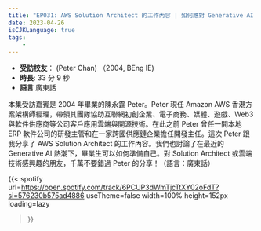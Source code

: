 ```yaml
---
title: "EP031: AWS Solution Architect 的工作內容 | 如何應對 Generative AI 的熱潮"
date: 2023-04-26
isCJKLanguage: true
tags:
    - 
---
```


- **受訪校友**： (Peter Chan) （2004, BEng IE)
- **時長**: 33 分 9 秒
- **語言** 廣東話

<!--more-->

本集受訪嘉賓是 2004 年畢業的陳永霆 Peter。Peter 現任 Amazon AWS 香港方案架構師經理，帶領其團隊協助互聯網初創企業、電子商務、媒體、遊戲、Web3 與軟件供應商等公司客戶應用雲端與開源技術。在此之前 Peter 曾任一間本地 ERP 軟件公司的研發主管和在一家跨國供應鏈企業擔任開發主任。這次 Peter 跟我分享了 AWS Solution Architect 的工作內容。我們也討論了在最近的 Generative AI 熱潮下，畢業生可以如何準備自己。對 Solution Architect 或雲端技術感興趣的朋友，千萬不要錯過 Peter 的分享！（語言：廣東話）

{{< spotify 
  url=https://open.spotify.com/track/6PCUP3dWmTjcTtXY02oFdT?si=576230b575ad4886
  useTheme=false
  width=100%
  height=152px
  loading=lazy
>}}
